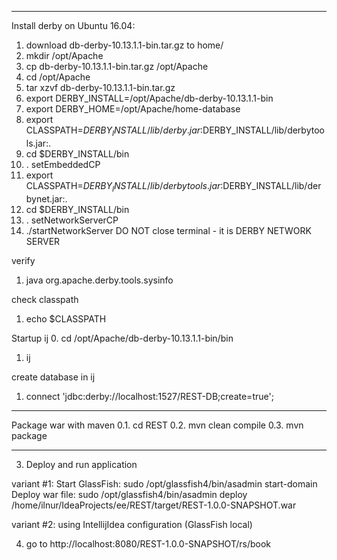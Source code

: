 ---------------------
Install derby on Ubuntu 16.04:
1. download db-derby-10.13.1.1-bin.tar.gz to home/<user>
2. mkdir /opt/Apache 
3. cp db-derby-10.13.1.1-bin.tar.gz /opt/Apache 
4. cd /opt/Apache 
5. tar xzvf db-derby-10.13.1.1-bin.tar.gz
6. export DERBY_INSTALL=/opt/Apache/db-derby-10.13.1.1-bin
7. export DERBY_HOME=/opt/Apache/home-database
8. export CLASSPATH=$DERBY_INSTALL/lib/derby.jar:$DERBY_INSTALL/lib/derbytools.jar:.
9. cd $DERBY_INSTALL/bin
10. . setEmbeddedCP
11. export CLASSPATH=$DERBY_INSTALL/lib/derbytools.jar:$DERBY_INSTALL/lib/derbynet.jar:.
12. cd $DERBY_INSTALL/bin 
13. . setNetworkServerCP
14. ./startNetworkServer
DO NOT close terminal - it is DERBY NETWORK SERVER

verify
1. java org.apache.derby.tools.sysinfo

check classpath 
1. echo $CLASSPATH

Startup ij
0. cd /opt/Apache/db-derby-10.13.1.1-bin/bin
1. ij

create database in ij
1. connect 'jdbc:derby://localhost:1527/REST-DB;create=true';
_______________________________________________________

Package war with maven
0.1. cd REST
0.2. mvn clean compile
0.3. mvn package

_______________________________________________________

3. Deploy and run application

variant #1: 
Start GlassFish:
sudo /opt/glassfish4/bin/asadmin start-domain
Deploy war file:
sudo /opt/glassfish4/bin/asadmin deploy /home/ilnur/IdeaProjects/ee/REST/target/REST-1.0.0-SNAPSHOT.war

variant #2:
using IntellijIdea configuration (GlassFish local)

4. go to http://localhost:8080/REST-1.0.0-SNAPSHOT/rs/book